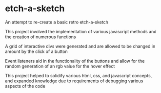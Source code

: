 # etch-a-sketch

An attempt to re-create a basic retro etch-a-sketch

This project involved the implementation of various javascript methods and the creation of numerous functions

A grid of interactive divs were generated and are allowed to be changed in amount by the click of a button

Event listeners aid in the functionality of the buttons and allow for the random generation of an rgb value for the hover effect

This project helped to solidify various html, css, and javascript concepts, and expanded knowledge due to requirements of debugging various aspects of the code